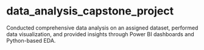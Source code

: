 # data_analysis_capstone_project
Conducted comprehensive data analysis on an assigned dataset, performed data visualization, and provided insights through Power BI dashboards and Python-based EDA.
